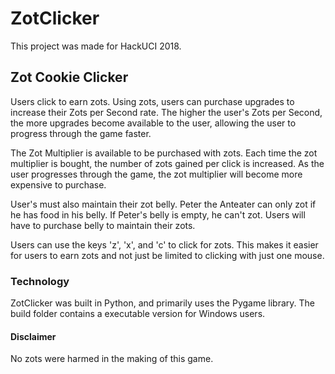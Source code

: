 # ZotClicker
This project was made for HackUCI 2018.
## Zot Cookie Clicker
Users click to earn zots. Using zots, users can purchase upgrades to increase their Zots per Second rate. 
The higher the user's Zots per Second, the more upgrades become available to the user, allowing the user to progress through the game faster.

The Zot Multiplier is available to be purchased with zots. Each time the zot multiplier is bought, the number of zots gained per click is increased. As the user progresses through the game, the zot multiplier will become more expensive to purchase.

User's must also maintain their zot belly. Peter the Anteater can only zot if he has food in his belly. If Peter's belly is empty, he can't zot. Users will have to purchase belly to maintain their zots. 

Users can use the keys 'z', 'x', and 'c' to click for zots. This makes it easier for users to earn zots and not just be limited to clicking with just one mouse.

### Technology
ZotClicker was built in Python, and primarily uses the Pygame library.
The build folder contains a executable version for Windows users.


#### Disclaimer
No zots were harmed in the making of this game.
